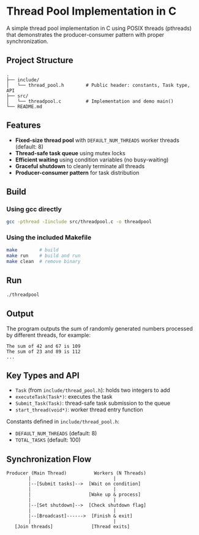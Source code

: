 # Thread Pool Implementation in C

A simple thread pool implementation in C using POSIX threads (pthreads) that demonstrates the producer-consumer pattern with proper synchronization.

## Project Structure

```
.
├── include/
│   └── thread_pool.h        # Public header: constants, Task type, API
├── src/
│   └── threadpool.c         # Implementation and demo main()
└── README.md
```

## Features

- **Fixed-size thread pool** with `DEFAULT_NUM_THREADS` worker threads (default: 8)
- **Thread-safe task queue** using mutex locks
- **Efficient waiting** using condition variables (no busy-waiting)
- **Graceful shutdown** to cleanly terminate all threads
- **Producer-consumer pattern** for task distribution

## Build

### Using gcc directly
```bash
gcc -pthread -Iinclude src/threadpool.c -o threadpool
```

### Using the included Makefile
```bash
make        # build
make run    # build and run
make clean  # remove binary
```

## Run
```bash
./threadpool
```

## Output

The program outputs the sum of randomly generated numbers processed by different threads, for example:
```
The sum of 42 and 67 is 109
The sum of 23 and 89 is 112
...
```

## Key Types and API

- `Task` (from `include/thread_pool.h`): holds two integers to add
- `executeTask(Task*)`: executes the task
- `Submit_Task(Task)`: thread-safe task submission to the queue
- `start_thread(void*)`: worker thread entry function

Constants defined in `include/thread_pool.h`:
- `DEFAULT_NUM_THREADS` (default: 8)
- `TOTAL_TASKS` (default: 100)

## Synchronization Flow
```
Producer (Main Thread)          Workers (N Threads)
        |                              |
        |--[Submit tasks]-->  [Wait on condition]
        |                              |
        |                     [Wake up & process]
        |                              |
        |--[Set shutdown]-->  [Check shutdown flag]
        |                              |
        |--[Broadcast]------>  [Finish & exit]
        |                              |
   [Join threads]              [Thread exits]
```

